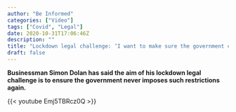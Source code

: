```yaml
---
author: "Be Informed"
categories: ["Video"]
tags: ["Covid", "Legal"]
date: 2020-10-31T17:06:46Z
description: ""
title: "Lockdown legal challenge: ‘I want to make sure the government can never do this again’"
draft: false
---
```


**Businessman Simon Dolan has said the aim of his lockdown legal challenge is to ensure the government never imposes such restrictions again.**  

{{< youtube Emj5TBRcz0Q >}}